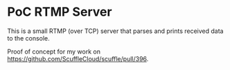 # PoC RTMP Server

This is a small RTMP (over TCP) server that parses and prints received data to the console.

Proof of concept for my work on https://github.com/ScuffleCloud/scuffle/pull/396.
